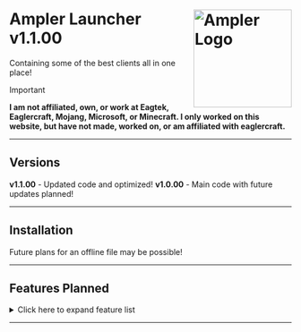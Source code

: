 # <img src=".github/assets/logo.png" alt="Ampler Logo" align="right" width="175px"> Ampler Launcher v1.1.00

 Containing some of the best clients all in one place!


> [!IMPORTANT]
> **I am not affiliated, own, or work at Eagtek, Eaglercraft, Mojang, Microsoft, or Minecraft. I only worked on this website, but have not made, worked on, or am affiliated with eaglercraft.**

<hr>

 ## Versions
 __v1.1.00__ - Updated code and optimized!
 __v1.0.00__ - Main code with future updates planned!

 <hr>

## Installation
 Future plans for an offline file may be possible!

<hr>

## Features Planned

<details>
<summary>Click here to expand feature list</summary>

- [ ] Add Credits screen
- [ ] Add Settings screen
- [x] Rewrite some of the css and js
- [ ] Organize code, and add comments
- [ ] Add a customizable launcher selector
- [x] Add the servers screen
- [ ] Fix display errors
- [ ] Offline launcher download?
- [ ] Implement top bar options
</details>

<hr>





